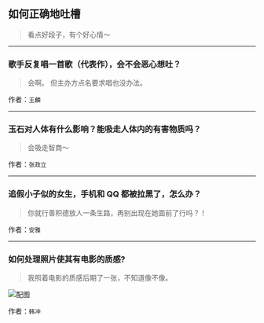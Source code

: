 ## 如何正确地吐槽

> 看点好段子，有个好心情～


 
---

### 歌手反复唱一首歌（代表作），会不会恶心想吐？

> 会啊。
> 但主办方点名要求唱也没办法。


作者：`王麟`

---

### 玉石对人体有什么影响？能吸走人体内的有害物质吗？

> 会吸走智商～


作者：`张政立`

---

### 追假小子似的女生，手机和 QQ 都被拉黑了，怎么办？

> 你就行善积德放人一条生路，再别出现在她面前了行吗？！


作者：`安雅`

---

### 如何处理照片使其有电影的质感?

> 我照着电影的质感后期了一张，不知道像不像。



![配图](http://pic4.zhimg.com/6c61e5cc005e8cdaca4faff7066ed990_b.jpg)


作者：`韩冲`